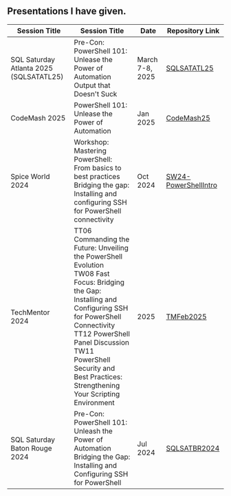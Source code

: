 ## Presentations I have given. 

| Session Title                      |Session Title| Date  | Repository Link |
|------------------------------------|--------------|----------------|----------------|
| SQL Saturday Atlanta 2025 (SQLSATATL25) |Pre-Con: PowerShell 101: Unlease the Power of Automation <br>Output that Doesn't Suck | March 7-8, 2025 | [SQLSATATL25](https://github.com/psjamesp/SQLSATATL25) |
| CodeMash 2025        |PowerShell 101: Unlease the Power of Automation |Jan 2025     | [CodeMash25](https://github.com/psjamesp/CodeMash25) |
| Spice World 2024          |Workshop: Mastering PowerShell: From basics to best practices<br>Bridging the gap: Installing and configuring SSH for PowerShell connectivity |Oct 2024     | [SW24-PowerShellIntro](https://github.com/psjamesp/SW24-PowerShellIntro) |
| TechMentor 2024   |TT06 Commanding the Future: Unveiling the PowerShell Evolution <br>TW08 Fast Focus: Bridging the Gap: Installing and Configuring SSH for PowerShell Connectivity<br>TT12 PowerShell Panel Discussion<br>TW11 PowerShell Security and Best Practices: Strengthening Your Scripting Environment |2025         | [TMFeb2025](https://github.com/psjamesp/TMFeb2025)  |Aug 2024     | [TechMentor2024](https://github.com/psjamesp/TechMentor2024) |
| SQL Saturday Baton Rouge 2024 |Pre-Con: PowerShell 101: Unleash the Power of Automation<br>Bridging the Gap: Installing and Configuring SSH for PowerShell |Jul 2024 | [SQLSATBR2024](https://github.com/psjamesp/SQLSATBR2024) |

